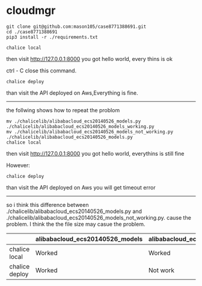 # cloudmgr
```
git clone git@github.com:mason105/case8771388691.git  
cd ./case8771388691   
pip3 install -r ./requirements.txt  

chalice local  
```
then visit http://127.0.0.1:8000 
you got hello world, every thins is ok

ctrl - C close this command.
```
chalice deploy  
```
than visit the API deployed on Aws,Everything is fine.

------------------------------------------
the follwing shows how to repeat the problom
```
mv ./chalicelib/alibabacloud_ecs20140526_models.py ./chalicelib/alibabacloud_ecs20140526_models_working.py  
mv ./chalicelib/alibabacloud_ecs20140526_models_not_working.py ./chalicelib/alibabacloud_ecs20140526_models.py  
chalice local  
```
then visit http://127.0.0.1:8000 
you got hello world, everythins is still fine

However:
```
chalice deploy 
```
than visit the API deployed on Aws
you will get timeout error



----------------------------------------
so i think this difference between ./chalicelib/alibabacloud_ecs20140526_models.py and ./chalicelib/alibabacloud_ecs20140526_models_not_working.py. cause the problem. I think the the file size may casue the problem.

|        | alibabacloud_ecs20140526_models   | alibabacloud_ecs20140526_models_not_working.py   |
|  ----  | ----  |----  |
| chalice local  | Worked | Worked |
| chalice deploy  | Worked |Not work |
